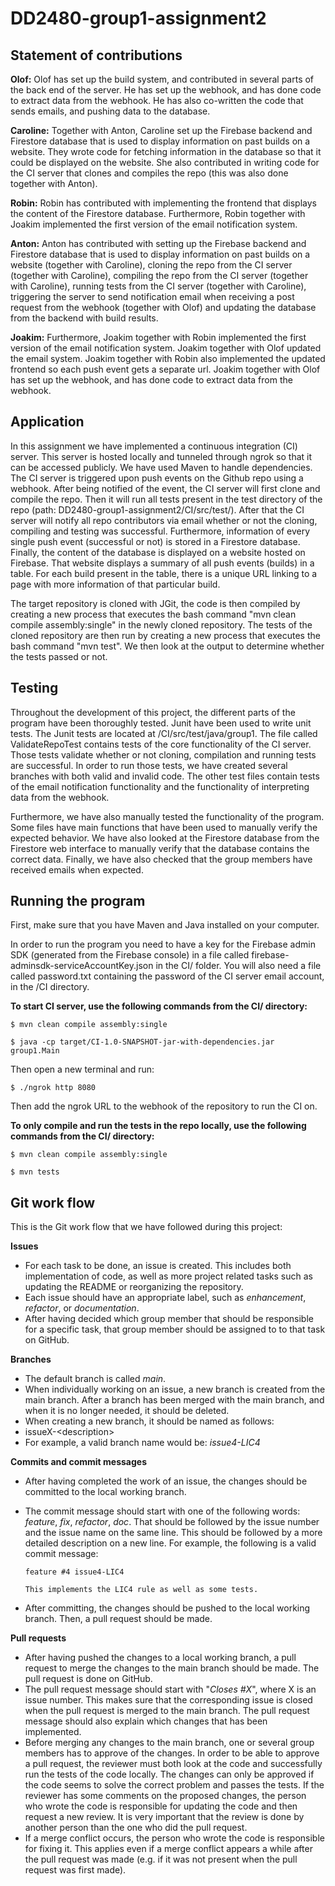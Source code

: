 # DD2480-group1-assignment2

## Statement of contributions

**Olof:**
Olof has set up the build system, and contributed in several parts of the back end of the server. He has set up the webhook, and has done code to extract data from the webhook. He has also co-written the code that sends emails, and pushing data to the database. 

**Caroline:** Together with Anton, Caroline set up the Firebase backend and Firestore database that is used to display information on past builds on a website. They wrote code for fetching information in the database so that it could be displayed on the website. She also contributed in writing code for the CI server that clones and compiles the repo (this was also done together with Anton). 

**Robin:** Robin has contributed with implementing the frontend that displays the content of the Firestore database. Furthermore, Robin together with Joakim implemented the first version of the email notification system.

**Anton:** Anton has contributed with setting up the Firebase backend and Firestore database that is used to display information on past builds on a website (together with Caroline), cloning the repo from the CI server (together with Caroline), compiling the repo from the CI server (together with Caroline), running tests from the CI server (together with Caroline), triggering the server to send notification email when receiving a post request from the webhook (together with Olof) and updating the database from the backend with build results.

**Joakim:** Furthermore, Joakim together with Robin implemented the first version of the email notification system. Joakim together with Olof updated the email system. Joakim together with Robin also implemented the updated frontend so each push event gets a separate url. Joakim together with Olof has set up the webhook, and has done code to extract data from the webhook. 

## Application
In this assignment we have implemented a continuous integration (CI) server. This server is hosted locally and tunneled through ngrok so that it can be accessed publicly. We have used Maven to handle dependencies. The CI server is triggered upon push events on the Github repo using a webhook. After being notified of the event, the CI server will first clone and compile the repo. Then it will run all tests present in the test directory of the repo (path: DD2480-group1-assignment2/CI/src/test/). After that the CI server will notify all repo contributors via email whether or not the cloning, compiling and testing was successful. Furthermore, information of every single push event (successful or not) is stored in a Firestore database. Finally, the content of the database is displayed on a website hosted on Firebase. That website displays a summary of all push events (builds) in a table. For each build present in the table, there is a unique URL linking to a page with more information of that particular build.

The target repository is cloned with JGit, the code is then compiled by creating a new process that executes the bash command "mvn clean compile assembly:single" in the newly cloned repository. The tests of the cloned repository are then run by creating a new process that executes the bash command "mvn test". We then look at the output to determine whether the tests passed or not.

## Testing
Throughout the development of this project, the different parts of the program have been thoroughly tested. Junit have been used to write unit tests. The Junit tests are located at /CI/src/test/java/group1. The file called ValidateRepoTest contains tests of the core functionality of the CI server. Those tests validate whether or not cloning, compilation and running tests are successful. In order to run those tests, we have created several branches with both valid and invalid code. The other test files contain tests of the email notification functionality and the functionality of interpreting data from the webhook.

Furthermore, we have also manually tested the functionality of the program. Some files have main functions that have been used to manually verify the expected behavior. We have also looked at the Firestore database from the Firestore web interface to manually verify that the database contains the correct data. Finally, we have also checked that the group members have received emails when expected.

## Running the program

First, make sure that you have Maven and Java installed on your computer.

In order to run the program you need to have a key for the Firebase admin SDK (generated from the Firebase console) in a file called firebase-adminsdk-serviceAccountKey.json in the CI/ folder. You will also need a file called password.txt containing the password of the CI server email account, in the /CI directory.

**To start CI server, use the following commands from the CI/ directory:**

    $ mvn clean compile assembly:single

    $ java -cp target/CI-1.0-SNAPSHOT-jar-with-dependencies.jar group1.Main

Then open a new terminal and run:

    $ ./ngrok http 8080

Then add the ngrok URL to the webhook of the repository to run the CI on.

**To only compile and run the tests in the repo locally, use the following commands from the CI/ directory:**

    $ mvn clean compile assembly:single

    $ mvn tests

## Git work flow

This is the Git work flow that we have followed during this project:

**Issues**
- For each task to be done, an issue is created. This includes both implementation of code, as well as more project related tasks such as updating the README or reorganizing the repository.
- Each issue should have an appropriate label, such as *enhancement*, *refactor*, or *documentation*.
- After having decided which group member that should be responsible for a specific task, that group member should be assigned to to that task on GitHub.

**Branches**
- The default branch is called *main*.
- When individually working on an issue, a new branch is created from the main branch. After a branch has been merged with the main branch, and when it is no longer needed, it should be deleted.
- When creating a new branch, it should be named as follows:
 - issueX-\<description>
 - For example, a valid branch name would be: *issue4-LIC4*


**Commits and commit messages**
- After having completed the work of an issue, the changes should be committed to the local working branch.
- The commit message should start with one of the following words: *feature*, *fix*, *refactor*, *doc*. That should be followed by the issue number and the issue name on the same line. This should be followed by a more detailed description on a new line. For example, the following is a valid commit message:

      feature #4 issue4-LIC4

      This implements the LIC4 rule as well as some tests.
- After committing, the changes should be pushed to the local working branch. Then, a pull request should be made.

**Pull requests**
- After having pushed the changes to a local working branch, a pull request to merge the changes to the main branch should be made. The pull request is done on GitHub.
- The pull request message should start with "*Closes #X*", where X is an issue number. This makes sure that the corresponding issue is closed when the pull request is merged to the main branch. The pull request message should also explain which changes that has been implemented.
- Before merging any changes to the main branch, one or several group members has to approve of the changes. In order to be able to approve a pull request, the reviewer must both look at the code and successfully run the tests of the code locally. The changes can only be approved if the code seems to solve the correct problem and passes the tests. If the reviewer has some comments on the proposed changes, the person who wrote the code is responsible for updating the code and then request a new review. It is very important that the review is done by another person than the one who did the pull request.
- If a merge conflict occurs, the person who wrote the code is responsible for fixing it. This applies even if a merge conflict appears a while after the pull request was made (e.g. if it was not present when the pull request was first made).


